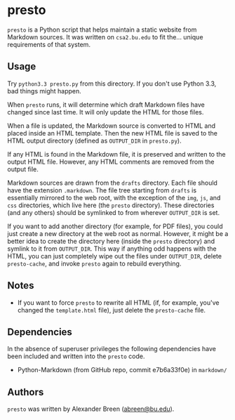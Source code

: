presto
======

`presto` is a Python script that helps maintain a
static website from Markdown sources. It was written on
`csa2.bu.edu` to fit the... unique requirements of that system.


Usage
-----

Try `python3.3 presto.py` from this directory. If you don't use
Python 3.3, bad things might happen.

When `presto` runs, it will determine which draft Markdown files have
changed since last time. It will only update the HTML for those files.

When a file is updated, the Markdown source is converted to HTML
and placed inside an HTML template. Then the new HTML file is saved
to the HTML output directory (defined as `OUTPUT_DIR` in `presto.py`).

If any HTML is found in the Markdown file, it is preserved and written
to the output HTML file. However, any HTML comments are removed from the
output file.

Markdown sources are drawn from the `drafts` directory. Each file should
have the extension `.markdown`. The file tree starting from `drafts` is
essentially mirrored to the web root, with the exception of the `img`,
`js`, and `css` directories, which live here (the `presto` directory).
These directories (and any others) should be symlinked to from wherever
`OUTPUT_DIR` is set.

If you want to add another directory (for example, for PDF files), you
could just create a new directory at the web root as normal. However, it
might be a better idea to create the directory here (inside the `presto`
directory) and symlink to it from `OUTPUT_DIR`. This way if anything odd
happens with the HTML, you can just completely wipe out the files under
`OUTPUT_DIR`, delete `presto-cache`, and invoke `presto` again to
rebuild everything.


Notes
-----
* If you want to force `presto` to rewrite all HTML (if, for example,
  you've changed the `template.html` file), just delete the
  `presto-cache` file.


Dependencies
------------

In the absence of superuser privileges the following dependencies
have been included and written into the `presto` code.

* Python-Markdown (from GitHub repo, commit e7b6a33f0e) in `markdown/`


Authors
-------

`presto` was written by Alexander Breen (abreen@bu.edu).
